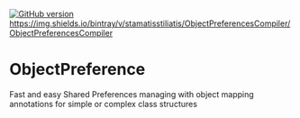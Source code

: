 [![GitHub version](https://badge.fury.io/gh/Codeblin%2FObjectPreference.svg)](https://badge.fury.io/gh/Codeblin%2FObjectPreference)
https://img.shields.io/bintray/v/stamatisstiliatis/ObjectPreferencesCompiler/ObjectPreferencesCompiler

# ObjectPreference
Fast and easy Shared Preferences managing with object mapping annotations for simple or complex class structures

